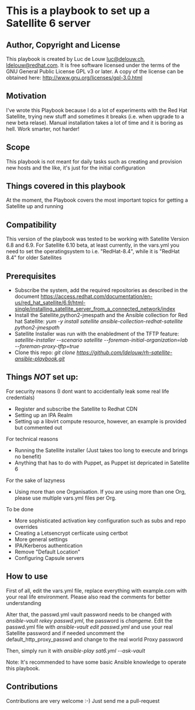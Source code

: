 # This is a playbook to set up a Satellite 6 server

## Author, Copyright and License
This playbook is created by Luc de Louw <luc@delouw.ch>, <ldelouw@redhat.com>. It is free software licensed under the terms of the GNU General Public License GPL v3 or later. A copy of the license can be obtained here: http://www.gnu.org/licenses/gpl-3.0.html

## Motivation
I've wrote this Playbook because I do a lot of experiments with the Red Hat Satellite, trying new stuff and 
sometimes it breaks (i.e. when upgrade to a new beta relase). Manual installation takes a lot of time and it is boring as hell. Work smarter, not harder!

## Scope
This playbook is not meant for daily tasks such as creating and provision new hosts and the like,
it's just for the initial configuration

## Things covered in this playbook
At the moment, the Playbook covers the most important topics for getting a Satellite up and running

## Compatibility
This version of the playbook was tested to be working with Satellite Version 6.8 and 6.9.
For Satellite 6.10 beta, at least currently, in the vars.yml you need to set the operatingsystem to i.e. "RedHat-8.4", while it is "RedHat 8.4" for older Satellites

## Prerequisites
* Subscribe the system, add the required repositories as described in the document https://access.redhat.com/documentation/en-us/red_hat_satellite/6.9/html-single/installing_satellite_server_from_a_connected_network/index
* Install the Satellite,python2-jmespath and the Ansible collection for Red hat Satellite: *yum -y install satellite ansible-collection-redhat-satellite python2-jmespath*
* Satellite Installer was run with the enabledment of the TFTP feature:
*satellite-installer --scenario satellite --foreman-initial-organization=lab --foreman-proxy-tftp=true*
* Clone this repo: *git clone https://github.com/ldelouw/rh-satellite-ansible-playbook.git*

## Things *NOT* set up:
For security reasons (I dont want to accidentially leak some real life credentials)
* Register and subscribe the Satellite to Redhat CDN
* Setting up an IPA Realm
* Setting up a libvirt compute resource, however, an example is provided but commented out

For technical reasons
* Running the Satellite installer (Just takes too long to execute and brings no benefit)
* Anything that has to do with Puppet, as Puppet ist depricated in Satellite 6

For the sake of lazyness
* Using more than one Organisation. If you are using more than one Org, please use
  multiple vars.yml files per Org.

To be done
* More sophisticated activation key configuration such as subs and repo overrides
* Creating a Letsencrypt cerfiicate using certbot
* More general settings
* IPA/Kerberos authentication
* Remove "Default Location"
* Configuring Capsule servers

## How to use
First of all, edit the vars.yml file, replace everything with example.com 
with your real life environment. Please also read the comments for better understanding

Alter that, the passwd.yml vault password needs to be changed with *ansible-vault rekey passwd.yml*, the password is *changeme*. Edit the passwd.yml file with *ansible-vault edit passwd.yml* and use your real Satellite password and if needed uncomment the default_http_proxy_passwd and change to the real world Proxy password

Then, simply run it with *ansible-play sat6.yml --ask-vault*

Note: It's recommended to have some basic Ansible knowledge to operate this playbook.

## Contributions
Contributions are very welcome :-) Just send me a pull-request

